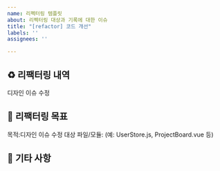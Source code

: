 ```yaml
---
name: 리펙터링 템플릿
about: 리펙터링 대상과 기록에 대한 이슈
title: "[refactor] 코드 개선"
labels: ''
assignees: ''

---
```


## ♻️ 리팩터링 내역
디자인 이슈 수정

## 🎯 리팩터링 목표
목적:디자인 이슈 수정
대상 파일/모듈: (예: UserStore.js, ProjectBoard.vue 등)

## 📝 기타 사항
